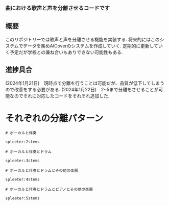 ### 曲における歌声と声を分離させるコードです
## 概要
このリポジトリーでは歌声と声を分離させる機能を実装する.
将来的にはこのシステムでデータを集めAICoverのシステムを作成していく.
定期的に更新していく予定だが学校との兼ね合いもありできない可能性もある.

## 進捗具合
(2024年1月21日)　現時点で分離を行うことは可能だが、品質が低下してしまうので改善をする必要がある.
(2024年1月22日)　2~5まで分離をさせることが可能なのでそれに対応したコードをそれぞれ追加した.
# それぞれの分離パターン
    # ボーカルと伴奏

    spleeter:2stems

    # ボーカルと伴奏とドラム

    spleeter:3stems

    # ボーカルと伴奏とドラムとその他の楽器

    spleeter:4stems

    # ボーカルと伴奏とドラムとピアノとその他の楽器

    spleeter:5stems
